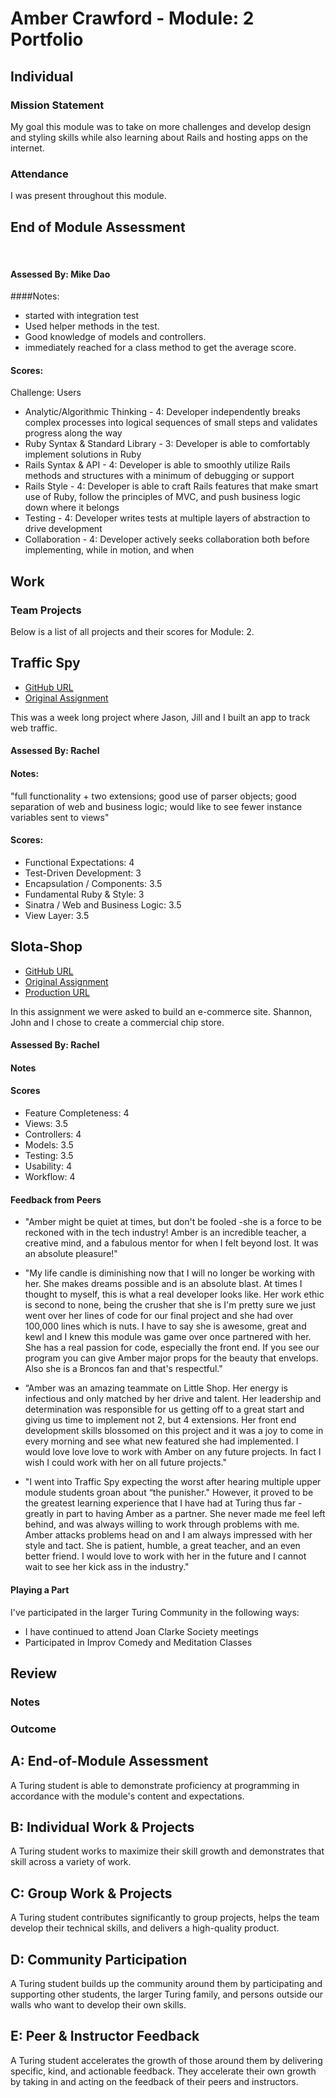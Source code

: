 # Amber Crawford - Module: 2 Portfolio

## Individual

### Mission Statement

My goal this module was to take on more challenges and develop design and styling skills while also learning about Rails and hosting apps on the internet.

### Attendance

I was present throughout this module.

## End of Module Assessment
​​
#### Assessed By: Mike Dao

####Notes:
* started with integration test
* Used helper methods in the test.
* Good knowledge of models and controllers.
* immediately reached for a class method to get the average score.

#### Scores:

Challenge: Users

* Analytic/Algorithmic Thinking - 4: Developer independently breaks complex processes into logical sequences of small steps and validates progress along the way
* Ruby Syntax & Standard Library - 3: Developer is able to comfortably implement solutions in Ruby
* Rails Syntax & API - 4: Developer is able to smoothly utilize Rails methods and structures with a minimum of debugging or support
* Rails Style - 4: Developer is able to craft Rails features that make smart use of Ruby, follow the principles of MVC, and push business logic down where it belongs
* Testing - 4: Developer writes tests at multiple layers of abstraction to drive development
* Collaboration - 4: Developer actively seeks collaboration both before implementing, while in motion, and when

## Work

### Team Projects

Below is a list of all projects and their scores for Module: 2.

## Traffic Spy

* [GitHub URL](https://github.com/amcrawford/traffic-spy-skeleton)
* [Original Assignment](https://github.com/turingschool-examples/traffic-spy-skeleton)

This was a week long project where Jason, Jill and I built an app to track web traffic.

#### Assessed By: Rachel

#### Notes:
"full functionality + two extensions; good use of parser objects; good separation of web and business logic; would like to see fewer instance variables sent to views"

#### Scores:

* Functional Expectations: 4
* Test-Driven Development: 3
* Encapsulation / Components: 3.5
* Fundamental Ruby & Style: 3
* Sinatra / Web and Business Logic: 3.5
* View Layer: 3.5

## Slota-Shop

* [GitHub URL](https://github.com/amcrawford/slota-shop)
* [Original Assignment](https://github.com/turingschool/curriculum/blob/master/source/projects/little_shop.markdown)
* [Production URL](https://young-harbor-1645.herokuapp.com)

In this assignment we were asked to build an e-commerce site. Shannon, John and I chose to create a commercial chip store.

#### Assessed By: Rachel

#### Notes

#### Scores

* Feature Completeness: 4
* Views: 3.5
* Controllers: 4
* Models: 3.5
* Testing: 3.5  
* Usability: 4
* Workflow: 4

#### Feedback from Peers

* "Amber might be quiet at times, but don't be fooled -she is a force to be reckoned with in the tech industry! Amber is an incredible teacher, a creative mind, and a fabulous mentor for when I felt beyond lost. It was an absolute pleasure!"

* "My life candle is diminishing now that I will no longer be working with her. She makes dreams possible and is an absolute blast. At times I thought to myself, this is what a real developer looks like. Her work ethic is second to none, being the crusher that she is I'm pretty sure we just went over her lines of code for our final project and she had over 100,000 lines which is nuts. I have to say she is awesome, great and kewl and I knew this module was game over once partnered with her. She has a real passion for code, especially the front end. If you see our program you can give Amber major props for the beauty that envelops. Also she is a Broncos fan and that's respectful."

* “Amber was an amazing teammate on Little Shop. Her energy is infectious and only matched by her drive and talent. Her leadership and determination was responsible for us getting off to a great start and giving us time to implement not 2, but 4 extensions. Her front end development skills blossomed on this project and it was a joy to come in every morning and see what new featured she had implemented. I would love love love to work with Amber on any future projects. In fact I wish I could work with her on all future projects."

* "I went into Traffic Spy expecting the worst after hearing multiple upper module students groan about “the punisher."  However, it proved to be the greatest learning experience that I have had at Turing thus far -  greatly in part to having Amber as a partner.   She never made me feel left behind, and was always willing to work through problems with me.  Amber attacks problems head on and I am always impressed with her style and tact.  She is patient, humble, a great teacher, and an even better friend.  I would love to work with her in the future and I cannot wait to see her kick ass in the industry."

#### Playing a Part

I've participated in the larger Turing Community in the following ways:

* I have continued to attend Joan Clarke Society meetings
* Participated in Improv Comedy and Meditation Classes

## Review

### Notes


### Outcome

## A: End-of-Module Assessment

A Turing student is able to demonstrate proficiency at programming in accordance
with the module's content and expectations.


## B: Individual Work & Projects

A Turing student works to maximize their skill growth and demonstrates
that skill across a variety of work.


## C: Group Work & Projects

A Turing student contributes significantly to group projects, helps the team
develop their technical skills, and delivers a high-quality product.


## D: Community Participation

A Turing student builds up the community around them by participating and
supporting other students, the larger Turing family, and persons outside our
walls who want to develop their own skills.


## E: Peer & Instructor Feedback

A Turing student accelerates the growth of those around
them by delivering specific, kind, and actionable feedback. They accelerate their
own growth by taking in and acting on the feedback of their peers and instructors.
